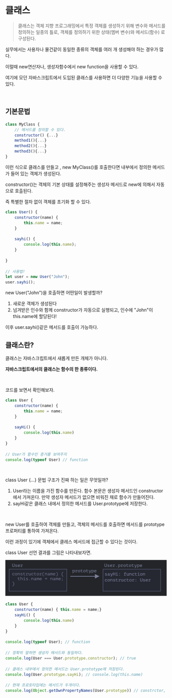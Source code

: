 # 클래스

> 클래스는 객체 지향 프로그래밍에서 특정 객체를 생성하기 위해 변수와 메서드를 정의하는 일종의 틀로, 객체를 정의하기 위한 상태(멤버 변수)와 메서드(함수) 로 구성된다.
>

실무에서는 사용자나 물건같이 동일한 종류의 객체를 여러 개 생성해야 하는 경우가 많다.

이럴때 new연산자나, 생성자함수에서 new function을 사용할 수 있다.

여기에 모던 자바스크립트에서 도입된 클래스를 사용하면 더 다양한 기능을 사용할 수 있다.

<br>

## 기본문법

```js
class MyClass {
    // 메서드를 정의할 수 있다.
    constructor() {...}
    method1(){...}
    method2(){...}
    method3(){...}
}
```

이런 식으로 클래스를 만들고 , new MyClass()를 호출한다면 내부에서 정의한 메서드가 들어 있는 객체가 생성된다.

constructor()는 객체의 기본 상태를 설정해주는 생성자 메서드로 new에 의해서 자동으로 호출된다.

즉 특별한 절차 없이 객체를 초기화 할 수 있다.

```js
class User() {
    constructor(name) {
        this.name = name;
    }

    sayhi() {
        console.log(this.name);
    }

}

// 사용법!
let user = new User("John");
user.sayhi();
```

new User("John")을 호출하면 어떤일이 발생할까?

1. 새로운 객체가 생성된다
2. 넘겨받은 인수와 함께 constructor가 자동으로 실행되고, 인수에 "John"이 this.name에 할당된다!

이후 user.sayhi()같은 메서드를 호출이 가능하다.


## 클래스란?

클래스는 자바스크립트에서 새롭게 만든 개체가 아니다.

**자바스크립트에서의 클래스는 함수의 한 종류이다.**

<br>

코드를 보면서 확인해보자.

```js
class User {
    constructor(name) {
        this.name = name;
    }

    sayHi() {
        console.log(this.name)
    }
}

// User가 함수인 증거를 보여주지
console.log(typeof User) // function
```

<br>

class User {...} 문법 구조가 진짜 하는 일은 무엇일까?

1. User라는 이름을 가진 함수를 만든다. 함수 본문은 생성자 메서드인 constructor에서 가져온다. 만약 생성자 메서드가 없으면 비워진 채로 함수가 만들어진다.
2. sayHi같은 클래스 내에서 정의한 메서드를 User.prototype에 저장한다.

<br>

new User를 호출하여 객체를 만들고, 객체의 메서드를 호출하면 메서드를 prototype프로퍼티를 통하여 가져온다.

이런 과정이 있기에 객체에서 클레스 메서드에 접근할 수 있다는 것이다.

class User 선언 결과를 그림은 나타내보자면.

<img src="./img/class호출할때prototype.png">

<br>

```js
class User {
    constructor(name) { this.name = name;}
    sayHi() {
        console.log(this.name)
    }
}

console.log(typeof User); // function

// 정확히 말하면 생성자 메서드와 동일하다.
console.log(User === User.prototype.constructor); // true

// 클래스 내부에서 정의한 메서드는 User.prototype에 저장된다.
console.log(User.prototype.sayHi); // console.log(this.name)

// 현재 프로토타입에는 메서드가 두개이다.
console.log(Object.getOwnPropertyNames(User.prototype)) // constrctor, sayHi
```